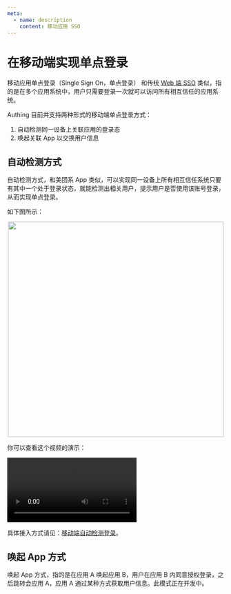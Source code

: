 ```yaml
---
meta:
  - name: description
    content: 移动应用 SSO
---
```


# 在移动端实现单点登录

<LastUpdated/>

移动应用单点登录（Single Sign On，单点登录） 和传统 [Web 端 SSO](/guides/app-new/sso/README.md) 类似，指的是在多个应用系统中，用户只需要登录一次就可以访问所有相互信任的应用系统。

Authing 目前共支持两种形式的移动端单点登录方式：

1. 自动检测同一设备上关联应用的登录态
2. 唤起关联 App 以交换用户信息

## 自动检测方式

自动检测方式，和美团系 App 类似，可以实现同一设备上所有相互信任系统只要有其中一个处于登录状态，就能检测出相关用户，提示用户是否使用该账号登录，从而实现单点登录。

如下图所示：

<img src="https://cdn.authing.cn/blog/image%20%28595%29.png" height=500 style="display:block;margin: 0 auto;">

你可以查看这个视频的演示：

<video controls>
  <source src="./Authing-App-SSO-Demo.mp4" type="video/mp4">
</video>

具体接入方式请见：[移动端自动检测登录](./track-session.md)。

## 唤起  App 方式

唤起 App 方式，指的是在应用 A 唤起应用 B，用户在应用 B 内同意授权登录，之后跳转会应用 A，应用 A 通过某种方式获取用户信息。此模式正在开发中。

